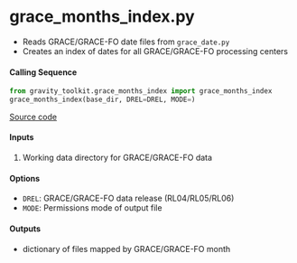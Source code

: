 grace_months_index.py
=====================

 - Reads GRACE/GRACE-FO date files from `grace_date.py`  
 - Creates an index of dates for all GRACE/GRACE-FO processing centers  

#### Calling Sequence
```python
from gravity_toolkit.grace_months_index import grace_months_index
grace_months_index(base_dir, DREL=DREL, MODE=)
```
[Source code](https://github.com/tsutterley/read-GRACE-harmonics/blob/master/gravity_toolkit/grace_months_index.py)

#### Inputs  
 1. Working data directory for GRACE/GRACE-FO data

#### Options  
 - `DREL`: GRACE/GRACE-FO data release (RL04/RL05/RL06)
 - `MODE`: Permissions mode of output file

#### Outputs
 - dictionary of files mapped by GRACE/GRACE-FO month  
